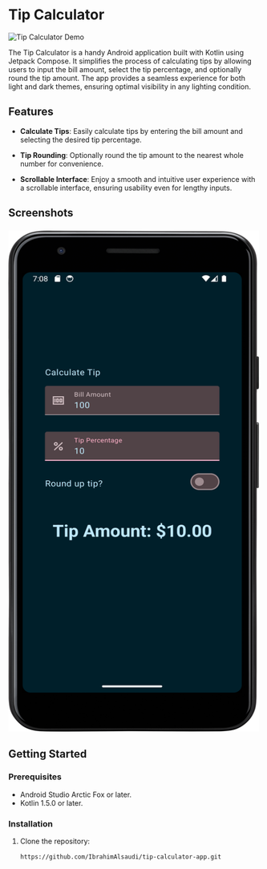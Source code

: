# Tip Calculator

![Tip Calculator Demo](demo.gif)

The Tip Calculator is a handy Android application built with Kotlin using Jetpack Compose. It simplifies the process of calculating tips by allowing users to input the bill amount, select the tip percentage, and optionally round the tip amount. The app provides a seamless experience for both light and dark themes, ensuring optimal visibility in any lighting condition.

## Features

- **Calculate Tips**: Easily calculate tips by entering the bill amount and selecting the desired tip percentage.

- **Tip Rounding**: Optionally round the tip amount to the nearest whole number for convenience.

- **Scrollable Interface**: Enjoy a smooth and intuitive user experience with a scrollable interface, ensuring usability even for lengthy inputs.

## Screenshots

###
<img src="Screenshots/darktheme.png" width=500 height=1000>


## Getting Started

### Prerequisites

- Android Studio Arctic Fox or later.
- Kotlin 1.5.0 or later.

### Installation

1. Clone the repository:

   ```bash
   https://github.com/IbrahimAlsaudi/tip-calculator-app.git
